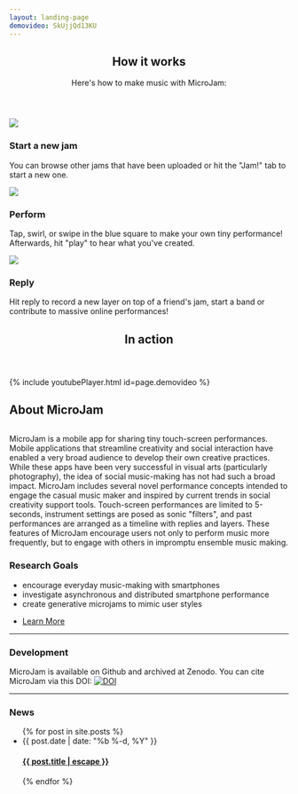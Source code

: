 ```yaml
---
layout: landing-page
demovideo: SkUjjQd13KU
---
```


<section id="howitworks" class="wrapper style1">
	<header class="major">
		<h2>How it works</h2>
		<p>Here's how to make music with MicroJam:</p>
	</header>
	<div class="container">
		<div class="row">
			<div class="4u">
				<section class="special box">
					<img src="{{ site.baseurl }}/images/microjam-demo-jam-list.png" class="image fit">
					<h3>Start a new jam</h3>
					<p>You can browse other jams that have been uploaded or hit the "Jam!" tab to start a new one.</p>
				</section>
			</div>
			<div class="4u">
				<section class="special box">
					<img src="{{ site.baseurl }}/images/microjam-demo-images-recording.png" class="image fit">
					<h3>Perform</h3>
					<p>Tap, swirl, or swipe in the blue square to make your own tiny performance! Afterwards, hit "play" to hear what you've created.</p>
				</section>
			</div>
			<div class="4u">
				<section class="special box">
					<img src="{{ site.baseurl }}/images/microjam-demo-jam-list.png" class="image fit">
					<h3>Reply</h3>
					<p>Hit reply to record a new layer on top of a friend's jam, start a band or contribute to massive online performances!</p>
				</section>
			</div>
		</div>
	</div>
</section>
			
<section id="video" class="wrapper style2">
	<header class="major">
		<h2>In action</h2>
	</header>
	<div class="container">
		{% include youtubePlayer.html id=page.demovideo %}
	</div>
</section>

<section id="about" class="wrapper style1">
	<div class="container">
		<div class="row">
			<div class="8u">
				<section>
					<h2>About MicroJam</h2>
					<a href="#" class="image fit"><img src="{{ site.baseurl }}/images/microjam-demo.jpg" alt="" /></a>
					<!-- <a href="#" class="image"><img src="{{ site.baseurl }}/images/microjam.gif" alt="" /></a> -->
					<p>MicroJam is a mobile app for sharing tiny touch-screen performances. Mobile applications that streamline creativity and social interaction have enabled a very broad audience to develop their own creative practices. While these apps have been very successful in visual arts (particularly photography), the idea of social music-making has not had such a broad impact. MicroJam includes several novel performance concepts intended to engage the casual music maker and inspired by current trends in social creativity support tools. Touch-screen performances are limited to 5-seconds, instrument settings are posed as sonic "filters", and past performances are arranged as a timeline with replies and layers. These features of MicroJam encourage users not only to perform music more frequently, but to engage with others in impromptu ensemble music making.</p>
				</section>
			</div>
			<div class="4u">
				<section>
					<h3>Research Goals</h3>
					<ul>
						<li>encourage everyday music-making with smartphones</li>
						<li>investigate asynchronous and distributed smartphone performance</li>
						<li>create generative microjams to mimic user styles</li>
					</ul>
					<ul class="actions">
						<li><a href="#" class="button alt">Learn More</a></li>
					</ul>
				</section>
				<hr />
				<section>
					<h3>Development</h3>
					MicroJam is available on Github and archived at Zenodo. You can cite MicroJam via this DOI:
					<a href="https://zenodo.org/badge/latestdoi/70703690" class="image"><img src="https://zenodo.org/badge/70703690.svg" alt="DOI" /></a>
				</section>
				<hr />
				<section>
					<h3>News</h3>
					<ul class="post-list">
					{% for post in site.posts %}
						<li><span class="post-meta">{{ post.date | date: "%b %-d, %Y" }}</span>
						<h4><a class="post-link" href="{{ post.url | relative_url }}">{{ post.title | escape }}</a></h4></li>
					{% endfor %}
					</ul>
				</section>
			</div>
		</div>
	</div>
</section>	